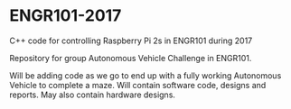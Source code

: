 # ENGR101-2017
C++ code for controlling Raspberry Pi 2s in ENGR101 during 2017

Repository for group Autonomous Vehicle Challenge in ENGR101.

Will be adding code as we go to end up with a fully working Autonomous Vehicle to complete a maze.
Will contain software code, designs and reports. May also contain hardware designs.
